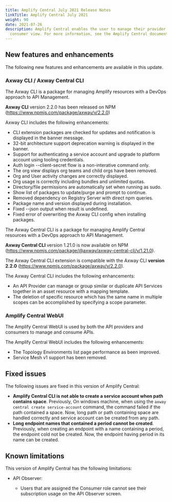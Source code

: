 ```yaml
---
title: Amplify Central July 2021 Release Notes
linkTitle: Amplify Central July 2021
weight: 90
date: 2021-07-26
description: Amplify Central enables the user to manage their provider /
  consumer view. For more information, see the Amplify Central documentation.
---
```


## New features and enhancements

The following new features and enhancements are available in this update.

### Axway CLI / Axway Central CLI

The Axway CLI is a package for managing Amplify resources with a DevOps approach to API Management.

**Axway CLI** version 2.2.0 has been released on NPM (<https://www.npmjs.com/package/axway/v/2.2.0>)

Axway CLI includes the following enhancements:

* CLI extension packages are checked for updates and notification is displayed in the banner message.
* 32-bit architecture support deprecation warning is displayed in the banner.
* Support for authenticating a service account and upgrade to platform account using tooling credentials.
* Auth login --client-secret flow is a non-interative command only.
* The org view displays org teams and child orgs have been removed.
* Org and User activity changes are correctly displayed.
* Org usage is correctly including bundles and unlimited quotas.
* Directory/file permissions are automatically set when running as sudo.
* Show list of packages to update/purge and prompt to continue.
* Removed dependency on Registry Server with direct npm queries.
* Package name and version displayed during installation.
* Fixed --json output when result is undefined.
* Fixed error of overwriting the Axway CLI config when installing packages.

The Axway Central CLI is a package for managing Amplify Central resources with a DevOps approach to API Management.

**Axway Central CLI** version 1.21.0 is now available on NPM (<https://www.npmjs.com/package/@axway/axway-central-cli/v/1.21.0>).

The Axway Central CLI extension is compatible with the Axway CLI **version 2.2.0** (<https://www.npmjs.com/package/axway/v/2.2.0>).

The Axway Central CLI includes the following enhancements:

* An API Provider can manage or group similar or duplicate API Services together in an asset resource with a mapping template.
* The deletion of specific resource which has the same name in multiple scopes can be accomplished by specifying a scope parameter.

### Amplify Central WebUI

The Amplify Central WebUI is used by both the API providers and consumers to manage and consume APIs.

The Amplify Central WebUI includes the following enhancements:

* The Topology Environments list page performance as been improved.
* Service Mesh v1 support has been removed.

## Fixed issues

The following issues are fixed in this version of Amplify Central:

* **Amplify Central CLI is not able to create a service account when path contains space**. Previously, On windows machine, when using the `axway central create service-account` command, the command failed if the path contained a space. Now, long path or path containing space are handled correctly and service account can be created from any path.
* **Long endpoint names that contained a period cannot be created**. Previously, when creating an endpoint with a name containing a period, the endpoint cold not be created. Now, the endpoint having period in its name can be created.

## Known limitations

This version of Amplify Central has the following limitations:

* API Observer:

    * Users that are assigned the Consumer role cannot see their subscription usage on the API Observer screen.
